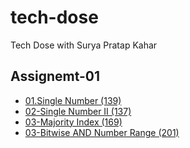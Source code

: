 # tech-dose

Tech Dose with Surya Pratap Kahar

## Assignemt-01

- [01.Single Number (139)](<./Assignments-01/01-SingleNumber(136)/>)
- [02-Single Number II (137)](<./Assignment-01/02-SingleNumber-II(137)/>)
- [03-Majority Index (169)](<./Assignment-01/03-MajorityElement(169)/>)
- [03-Bitwise AND Number Range (201)](<./Assignment-01/04-Bitwise AND Number Range(201)/>)
